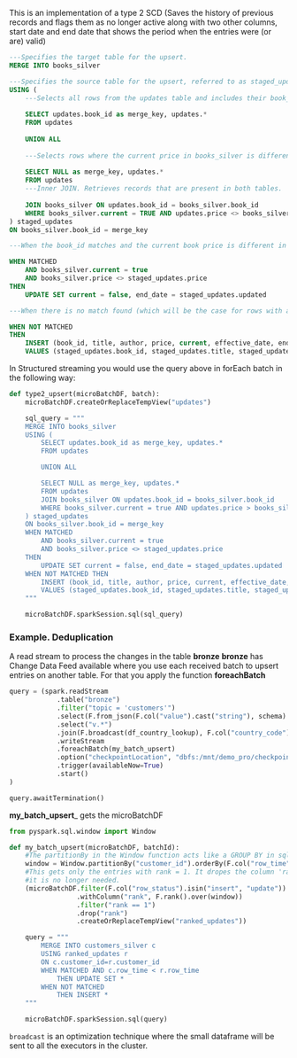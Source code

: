 This is an implementation of a type 2 SCD (Saves the history of previous records and flags them as no longer active along with two other columns, start date and end date that shows the period when the entries were (or are) valid)

```sql
---Specifies the target table for the upsert.
MERGE INTO books_silver

---Specifies the source table for the upsert, referred to as staged_updates in the merge condition.
USING (
    ---Selects all rows from the updates table and includes their book_id as merge_key.
    
    SELECT updates.book_id as merge_key, updates.*
    FROM updates
    
    UNION ALL
    
    ---Selects rows where the current price in books_silver is different from updates. The merge_key is set to NULL for these rows so they are treated as new insertions in the WHEN NOT MATCHED clause.
    
    SELECT NULL as merge_key, updates.*
    FROM updates
    ---Inner JOIN. Retrieves records that are present in both tables.
    
    JOIN books_silver ON updates.book_id = books_silver.book_id
    WHERE books_silver.current = TRUE AND updates.price <> books_silver.price
) staged_updates
ON books_silver.book_id = merge_key

---When the book_id matches and the current book price is different in the books_silver table, it updates the current flag to false and sets the end_date to the updated timestamp from staged_updates.

WHEN MATCHED 
    AND books_silver.current = true 
    AND books_silver.price <> staged_updates.price 
THEN
    UPDATE SET current = false, end_date = staged_updates.updated

---When there is no match found (which will be the case for rows with a NULL merge_key), it inserts the record from staged_updates into the books_silver table.

WHEN NOT MATCHED 
THEN
    INSERT (book_id, title, author, price, current, effective_date, end_date)
    VALUES (staged_updates.book_id, staged_updates.title, staged_updates.author, staged_updates.price, true, staged_updates.updated, NULL)

```

In Structured streaming you would use the query above in forEach batch in the following way:

```python
def type2_upsert(microBatchDF, batch):
    microBatchDF.createOrReplaceTempView("updates")

    sql_query = """
    MERGE INTO books_silver
    USING (
        SELECT updates.book_id as merge_key, updates.*
        FROM updates

        UNION ALL

        SELECT NULL as merge_key, updates.*
        FROM updates
        JOIN books_silver ON updates.book_id = books_silver.book_id
        WHERE books_silver.current = true AND updates.price > books_silver.price
    ) staged_updates
    ON books_silver.book_id = merge_key
    WHEN MATCHED 
        AND books_silver.current = true 
        AND books_silver.price <> staged_updates.price 
    THEN
        UPDATE SET current = false, end_date = staged_updates.updated
    WHEN NOT MATCHED THEN
        INSERT (book_id, title, author, price, current, effective_date, end_date)
        VALUES (staged_updates.book_id, staged_updates.title, staged_updates.author, staged_updates.price, true, staged_updates.updated, NULL)
    """

    microBatchDF.sparkSession.sql(sql_query)
```



### Example. Deduplication


A read stream to process the changes in the table __bronze__
__bronze__ has Change Data Feed available
where you use each received batch to upsert entries on another table. For that you apply the function __foreachBatch__


```python
query = (spark.readStream
            .table("bronze")
            .filter("topic = 'customers'")
            .select(F.from_json(F.col("value").cast("string"), schema).alias("v"))
            .select("v.*")
            .join(F.broadcast(df_country_lookup), F.col("country_code") == F.col("code"), "inner")
            .writeStream
            .foreachBatch(my_batch_upsert)
            .option("checkpointLocation", "dbfs:/mnt/demo_pro/checkpoints/customers_silver")
            .trigger(availableNow=True)
            .start()
)

query.awaitTermination()
```

__my_batch_upsert___ gets the microBatchDF

```python
from pyspark.sql.window import Window

def my_batch_upsert(microBatchDF, batchId):
	#The partitionBy in the Window function acts like a GROUP BY in sql.
    window = Window.partitionBy("customer_id").orderBy(F.col("row_time").desc())
    #This gets only the entries with rank = 1. It dropes the column 'rank' since 
    #it is no longer needed.
    (microBatchDF.filter(F.col("row_status").isin("insert", "update"))
                 .withColumn("rank", F.rank().over(window))
                 .filter("rank == 1")
                 .drop("rank")
                 .createOrReplaceTempView("ranked_updates"))

	query = """
		MERGE INTO customers_silver c
		USING ranked_updates r
		ON c.customer_id=r.customer_id
		WHEN MATCHED AND c.row_time < r.row_time
		    THEN UPDATE SET *
		WHEN NOT MATCHED
		    THEN INSERT *
	"""

	microBatchDF.sparkSession.sql(query)
```

`broadcast` is an optimization technique where the small dataframe will be sent to all the executors in the cluster.